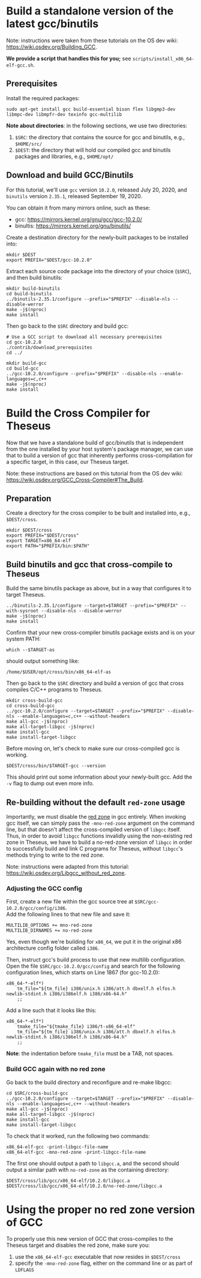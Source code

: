 # Build a standalone version of the latest gcc/binutils
Note: instructions were taken from these tutorials on the OS dev wiki: <https://wiki.osdev.org/Building_GCC>.

**We provide a script that handles this for you;** see `scripts/install_x86_64-elf-gcc.sh`.

## Prerequisites
Install the required packages:
```
sudo apt-get install gcc build-essential bison flex libgmp3-dev libmpc-dev libmpfr-dev texinfo gcc-multilib
```

**Note about directories**: in the following sections, we use two directories:
 1. `$SRC`: the directory that contains the source for gcc and binutils, e.g., `$HOME/src/`
 2. `$DEST`: the directory that will hold our compiled gcc and binutils packages and libraries, e.g., `$HOME/opt/`

## Download and build GCC/Binutils
For this tutorial, we'll use `gcc` version `10.2.0`, released July 20, 2020,
and `binutils` version `2.35.1`, released September 19, 2020.

You can obtain it from many mirrors online, such as these:
 * gcc: <https://mirrors.kernel.org/gnu/gcc/gcc-10.2.0/>
 * binultis: <https://mirrors.kernel.org/gnu/binutils/>

Create a destination directory for the newly-built packages to be installed into:
```
mkdir $DEST
export PREFIX="$DEST/gcc-10.2.0"
```

Extract each source code package into the directory of your choice (`$SRC`), and then build binutils:
```
mkdir build-binutils
cd build-binutils
../binutils-2.35.1/configure --prefix="$PREFIX" --disable-nls --disable-werror
make -j$(nproc)
make install
```

Then go back to the `$SRC` directory and build gcc:
```
# Use a GCC script to download all necessary prerequisites
cd gcc-10.2.0
./contrib/download_prerequisites
cd ../

mkdir build-gcc
cd build-gcc
../gcc-10.2.0/configure --prefix="$PREFIX" --disable-nls --enable-languages=c,c++
make -j$(nproc)
make install
```


# Build the Cross Compiler for Theseus
Now that we have a standalone build of gcc/binutils that is independent from the one installed by your host system's package manager, we can use that to build a version of gcc that inherently performs cross-compilation for a specific target, in this case, our Theseus target.

Note: these instructions are based on this tutorial from the OS dev wiki: <https://wiki.osdev.org/GCC_Cross-Compiler#The_Build>.

## Preparation
Create a directory for the cross compiler to be built and installed into, e.g., `$DEST/cross`.
```
mkdir $DEST/cross
export PREFIX="$DEST/cross"
export TARGET=x86_64-elf
export PATH="$PREFIX/bin:$PATH"
```

## Build binutils and gcc that cross-compile to Theseus
Build the same binutils package as above, but in a way that configures it to target Theseus. 
```
../binutils-2.35.1/configure --target=$TARGET --prefix="$PREFIX" --with-sysroot --disable-nls --disable-werror
make -j$(nproc)
make install
```

Confirm that your new cross-compiler binutils package exists and is on your system PATH:
```
which --$TARGET-as 
```
should output something like:
```
/home/$USER/opt/cross/bin/x86_64-elf-as
```

Then go back to the `$SRC` directory and build a version of gcc that cross compiles C/C++ programs to Theseus.     
```
mkdir cross-build-gcc
cd cross-build-gcc
../gcc-10.2.0/configure --target=$TARGET --prefix="$PREFIX" --disable-nls --enable-languages=c,c++ --without-headers
make all-gcc -j$(nproc)
make all-target-libgcc -j$(nproc) 
make install-gcc
make install-target-libgcc
```

Before moving on, let's check to make sure our cross-compiled gcc is working.
```
$DEST/cross/bin/$TARGET-gcc --version
```
This should print out some information about your newly-built gcc. Add the `-v` flag to dump out even more info. 


## Re-building without the default `red-zone` usage
Importantly, we must disable the [red zone](https://en.wikipedia.org/wiki/Red_zone_(computing)) in gcc entirely. When invoking gcc itself, we can simply pass the `-mno-red-zone` argument on the command line, but that doesn't affect the cross-compiled version of `libgcc` itself. Thus, in order to avoid `libgcc` functions invalidly using the non-existing red zone in Theseus, we have to build a no-red-zone version of `libgcc` in order to successfully build and link C programs for Theseus,  without `libgcc`'s methods trying to write to the red zone. 

Note: instructions were adapted from this tutorial: <https://wiki.osdev.org/Libgcc_without_red_zone>.

### Adjusting the GCC config
First, create a new file within the gcc source tree at `$SRC/gcc-10.2.0/gcc/config/i386`.    
Add the following lines to that new file and save it:
```
MULTILIB_OPTIONS += mno-red-zone
MULTILIB_DIRNAMES += no-red-zone
```
Yes, even though we're building for `x86_64`, we put it in the original x86 architecture config folder called `i386`.

Then, instruct gcc's build process to use that new multilib configuration. Open the file `$SRC/gcc-10.2.0/gcc/config` and search for the following configuration lines, which starts on Line 1867 (for gcc-10.2.0):    
```
x86_64-*-elf*)
	tm_file="${tm_file} i386/unix.h i386/att.h dbxelf.h elfos.h newlib-stdint.h i386/i386elf.h i386/x86-64.h"
	;;
```
Add a line such that it looks like this:
```
x86_64-*-elf*)
	tmake_file="${tmake_file} i386/t-x86_64-elf"
	tm_file="${tm_file} i386/unix.h i386/att.h dbxelf.h elfos.h newlib-stdint.h i386/i386elf.h i386/x86-64.h"
	;;
```
**Note**: the indentation before `tmake_file` must be a TAB, not spaces. 

### Build GCC again with no red zone
Go back to the build directory and reconfigure and re-make libgcc:
```
cd $SRC/cross-build-gcc
../gcc-10.2.0/configure --target=$TARGET --prefix="$PREFIX" --disable-nls --enable-languages=c,c++ --without-headers
make all-gcc -j$(nproc)
make all-target-libgcc -j$(nproc) 
make install-gcc
make install-target-libgcc
```

To check that it worked, run the following two commands:
```
x86_64-elf-gcc -print-libgcc-file-name
x86_64-elf-gcc -mno-red-zone -print-libgcc-file-name
```

The first one should output a path to `libgcc.a`, and the second should output a similar path with `no-red-zone` as the containing directory:
```
$DEST/cross/lib/gcc/x86_64-elf/10.2.0/libgcc.a
$DEST/cross/lib/gcc/x86_64-elf/10.2.0/no-red-zone/libgcc.a
```

# Using the proper no red zone version of GCC
To properly use this new version of GCC that cross-compiles to the Theseus target and disables the red zone, make sure you:
 1. use the `x86_64-elf-gcc` executable that now resides in `$DEST/cross` 
 2. specify the `-mno-red-zone` flag, either on the command line or as part of `LDFLAGS`
